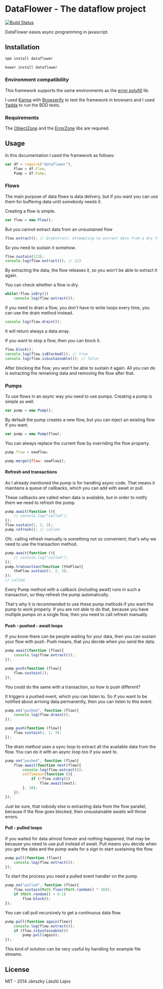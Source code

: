 # DataFlower - The dataflow project

[![Build Status](https://travis-ci.org/inf3rno/dataflower.png?branch=master)](https://travis-ci.org/inf3rno/dataflower)

DataFlower eases async programming in javascript. 

## Installation

```bash
npm install dataflower
```

```bash
bower install dataflower
```

### Environment compatibility

This framework supports the same environments as the [error polyfill](https://github.com/inf3rno/error-polyfill) lib.

I used [Karma](https://github.com/karma-runner/karma) with [Browserify](https://github.com/substack/node-browserify) to test the framework in browsers and I used [Yadda](https://github.com/acuminous/yadda) to run the BDD tests.

### Requirements

The [ObjectZone](https://github.com/inf3rno/o3) and the [ErrorZone](https://github.com/inf3rno/e3) libs are required.

## Usage

In this documentation I used the framework as follows:

```js
var df = require("dataflower"),
    Flow = df.Flow,
    Pump = df.Pump;
```

### Flows

The main purpose of data flows is data delivery, but if you want you can use them for buffering data until somebody needs it.

Creating a flow is simple.

```js
var flow = new Flow();
```

But you cannot extract data from an unsustained flow

```js
flow.extract(); // DryExtract: Attempting to extract data from a dry flow.
```

So you need to sustain it somehow.

```js
flow.sustain(123);
console.log(flow.extract()); // 123
```

By extracting the data, the flow releases it, so you won't be able to extract it again.

You can check whether a flow is dry.

```js
while(!flow.isDry())
    console.log(flow.extract());
```

If you need to drain a flow, you don't have to write loops every time, you can use the drain method instead.

```js
console.log(flow.drain());
```

It will return always a data array.

If you want to stop a flow, then you can block it.

```js
flow.block();
console.log(flow.isBlocked()); // true
console.log(flow.isSustainable()); // false
```

After blocking the flow, you won't be able to sustain it again. All you can do is extracting the remaining data and removing the flow after that.

### Pumps

To use flows in an async way you need to use pumps. Creating a pump is simple as well.

```js
var pump = new Pump();
```

By default the pump creates a new flow, but you can inject an existing flow if you want.

```js
var pump = new Pump(flow);
```

You can always replace the current flow by overriding the flow property.

```js
pump.flow = newFlow;
```

```js
pump.merge({flow: newFlow});
```

#### Refresh and transactions

As I already mentioned the pump is for handling async code. That means it maintains a queue of callbacks, which you can add with await or pull.

These callbacks are called when data is available, but in order to notify them we need to refresh the pump.

```js
pump.await(function (){
    // console.log("called");
});
flow.sustain(1, 2, 3);
pump.refresh(); // called
```

Ofc. calling refresh manually is something not so convenient, that's why we need to use the transaction method.

```js
pump.await(function (){
    // console.log("called");
});
pump.transaction(function (theFlow){
    theFlow.sustain(1, 2, 3);
});
// called
```

Every Pump method with a callback (including await) runs in such a transaction, so they refresh the pump automatically.

That's why it is recommended to use these pump methods if you want the pump to work properly. If you are not able to do that, because you have multiple pumps on a single flow, then you need to call refresh manually.

#### Push - pushed - await loops

If you know there can be people waiting for your data, then you can sustain your flow with push. Push means, that you decide when you send the data.

```js
pump.await(function (flow){
    console.log(flow.extract());
});

pump.push(function (flow){
    flow.sustain(1);
});
```

You could do the same with a transaction, so how is push different?

It triggers a pushed event, which you can listen to. So if you want to be notified about arriving data permanently, then you can listen to this event.

```js
pump.on("pushed", function (flow){
    console.log(flow.drain());
});

pump.push(function (flow){
    flow.sustain(1, 2, 3);
});
```

The drain method uses a sync loop to extract all the available data from the flow. You can do it with an async loop too if you want to.

```js
pump.on("pushed", function (flow){
    flow.await(function next(flow){
        console.log(flow.extract());
        setTimeout(function (){
            if (!flow.isDry())
                flow.await(next);
        }, 10);
    });
});
```

Just be sure, that nobody else is extracting data from the flow parallel, because if the flow goes blocked, then unsustainable awaits will throw errors.

#### Pull - pulled loops

If you waited for data almost forever and nothing happened, that may be because you need to use pull instead of await. Pull means you decide when you get the data and the pump waits for a sign to start sustaining the flow.

```js
pump.pull(function (flow){
    console.log(flow.extract());
});
```

To start the process you need a pulled event handler on the pump.

```js
pump.on("pulled", function (flow){
    flow.sustain(Math.floor(Math.random() * 10));
    if (Math.random() < 0.1)
        flow.block();
});
```

You can call pull recursively to get a continuous data flow.

```js
pump.pull(function again(flow){
    console.log(flow.extract());
    if (flow.isSustainable())
        pump.pull(again);
});
```

This kind of solution can be very useful by handling for example file streams.

## License

MIT - 2014 Jánszky László Lajos